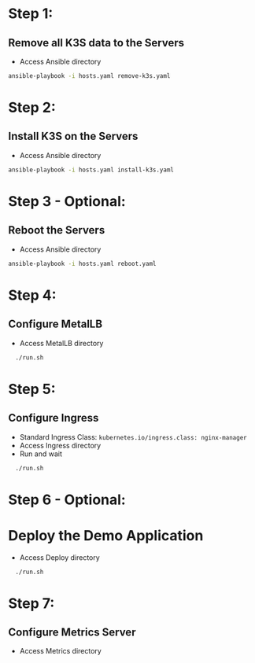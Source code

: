 # Step 1:
## Remove all K3S data to the Servers
  - Access Ansible directory 

```bash
ansible-playbook -i hosts.yaml remove-k3s.yaml
```

# Step 2:
## Install K3S on the Servers
  - Access Ansible directory 
  
```bash
ansible-playbook -i hosts.yaml install-k3s.yaml
```
  
# Step 3 - Optional:
## Reboot the Servers
  - Access Ansible directory 

```bash
ansible-playbook -i hosts.yaml reboot.yaml
```

# Step 4:
## Configure MetalLB
  - Access MetalLB directory
```bash
  ./run.sh
```

# Step 5:
## Configure Ingress
  - Standard Ingress Class: `kubernetes.io/ingress.class: nginx-manager`
  - Access Ingress directory
  - Run and wait
```bash
  ./run.sh
```

# Step 6 - Optional:
# Deploy the Demo Application
  - Access Deploy directory
```bash
  ./run.sh
```

# Step 7:
## Configure Metrics Server
  - Access Metrics directory
